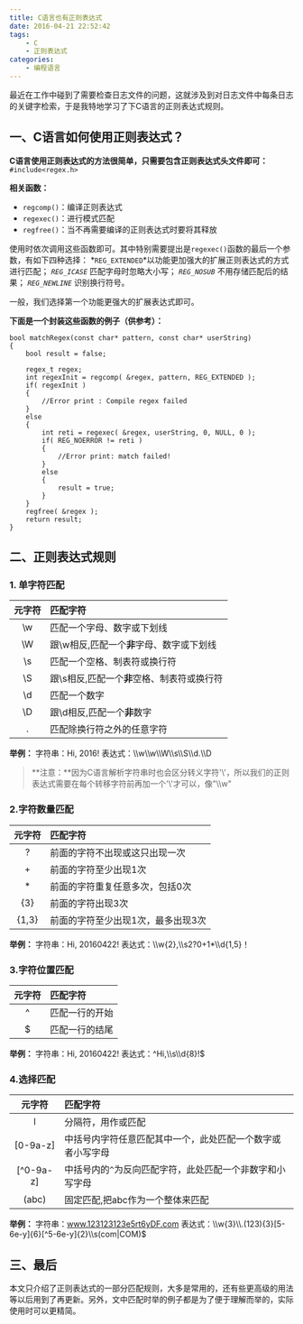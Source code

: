 ```yaml
---
title: C语言也有正则表达式
date: 2016-04-21 22:52:42
tags:
    - C
    - 正则表达式
categories:
    - 编程语言
---
```


最近在工作中碰到了需要检查日志文件的问题，这就涉及到对日志文件中每条日志的关键字检索，于是我特地学习了下C语言的正则表达式规则。

## 一、C语言如何使用正则表达式？
**C语言使用正则表达式的方法很简单，只需要包含正则表达式头文件即可：**
`#include<regex.h>`

**相关函数：**
* `regcomp()`：编译正则表达式
* `regexec()`：进行模式匹配
* `regfree()`：当不再需要编译的正则表达式时要将其释放
<!-- more -->
使用时依次调用这些函数即可。其中特别需要提出是`regexec()`函数的最后一个参数，有如下四种选择：
*`REG_EXTENDED`*以功能更加强大的扩展正则表达式的方式进行匹配；
*`REG_ICASE`* 匹配字母时忽略大小写；
*`REG_NOSUB`* 不用存储匹配后的结果；
*`REG_NEWLINE`* 识别换行符号。

一般，我们选择第一个功能更强大的扩展表达式即可。

**下面是一个封装这些函数的例子（供参考）：**
```
bool matchRegex(const char* pattern, const char* userString)
{
    bool result = false;

    regex_t regex;
    int regexInit = regcomp( &regex, pattern, REG_EXTENDED );
    if( regexInit )
    {
        //Error print : Compile regex failed
    }
    else
    {
        int reti = regexec( &regex, userString, 0, NULL, 0 );
        if( REG_NOERROR != reti )
        {
            //Error print: match failed! 
        }
        else
        {
            result = true;
        }
    }
    regfree( &regex );
    return result;
}
```

## 二、正则表达式规则
### 1. 单字符匹配
|**元字符**|**匹配字符**|
|:-:|:-|
|\w|匹配一个字母、数字或下划线|
|\W|跟\w相反,匹配一个**非**字母、数字或下划线|
|\s|匹配一个空格、制表符或换行符|
|\S|跟\s相反,匹配一个**非**空格、制表符或换行符|
|\d|匹配一个数字|
|\D|跟\d相反,匹配一个**非**数字|
|.|匹配除换行符之外的任意字符|
**举例：**
字符串：Hi, 2016!
表达式：\\\w\\\w\\\W\\\s\\\S\\\d.\\\D
>**注意：**因为C语言解析字符串时也会区分转义字符'\\'，所以我们的正则表达式需要在每个转移字符前再加一个'\\'才可以，像"\\\w"

### 2.字符数量匹配
|**元字符**|**匹配字符**|
|:-:|:-|
|?|前面的字符不出现或这只出现一次|
|+|前面的字符至少出现1次|
|*|前面的字符重复任意多次，包括0次|
|{3}|前面的字符出现3次|
|{1,3}|前面的字符至少出现1次，最多出现3次|
**举例：**
字符串：Hi, 20160422!
表达式：\\\w{2},\\\s2?0+1*\\\d{1,5}！

### 3.字符位置匹配
|**元字符**|**匹配字符**|
|:-:|:-|
|^|匹配一行的开始|
|$|匹配一行的结尾|
**举例：**
字符串：Hi, 20160422!
表达式：^Hi,\\\s\\\d{8}!$

### 4.选择匹配
|**元字符**|**匹配字符**|
|:-:|:-|
|l|分隔符，用作或匹配|
|[0-9a-z]|中括号内字符任意匹配其中一个，此处匹配一个数字或者小写字母|
|[^0-9a-z]|中括号内的`^`为反向匹配字符，此处匹配一个非数字和小写字母|
|(abc)|固定匹配,把abc作为一个整体来匹配|
**举例：**
字符串：www.123123123e5rt6yDF.com
表达式：\\\w{3}\\\\.(123){3}[5-6e-y]{6}[^5-6e-y]{2}\\\s(com|COM)$

## 三、最后
本文只介绍了正则表达式的一部分匹配规则，大多是常用的，还有些更高级的用法等以后用到了再更新。另外，文中匹配时举的例子都是为了便于理解而举的，实际使用时可以更精简。